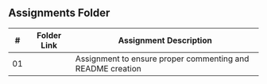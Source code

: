 ##  Assignments Folder

|   #   | Folder Link | Assignment Description |
| :---: | ----------- | ---------------------- |
|  01   |             | Assignment to ensure proper commenting and README creation |